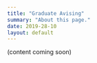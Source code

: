 ```yaml
---
title: "Graduate Avising"
summary: "About this page."
date: 2019-28-10
layout: default
---
```


(content coming soon)
